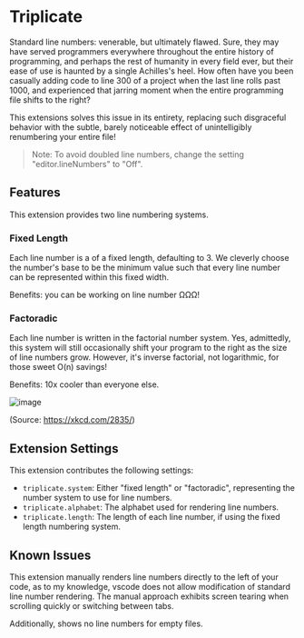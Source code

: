 # Triplicate

Standard line numbers: venerable, but ultimately flawed. Sure, they may have served programmers everywhere throughout the entire history of programming, and perhaps the rest of humanity in every field ever, but their ease of use is haunted by a single Achilles's heel. How often have you been casually adding code to line 300 of a project when the last line rolls past 1000, and experienced that jarring moment when the entire programming file shifts to the right?

This extensions solves this issue in its entirety, replacing such disgraceful behavior with the subtle, barely noticeable effect of unintelligibly renumbering your entire file!

> Note: To avoid doubled line numbers, change the setting "editor.lineNumbers" to "Off".

## Features

This extension provides two line numbering systems.

### Fixed Length

Each line number is a of a fixed length, defaulting to 3. We cleverly choose the number's base to be the minimum value such that every line number can be represented within this fixed width.

Benefits: you can be working on line number ΩΩΩ!

### Factoradic

Each line number is written in the factorial number system. Yes, admittedly, this system will still occasionally shift your program to the right as the size of line numbers grow. However, it's inverse factorial, not logarithmic, for those sweet O(n) savings!

Benefits: 10x cooler than everyone else.

![image](https://imgs.xkcd.com/comics/factorial_numbers.png)

(Source: https://xkcd.com/2835/)

## Extension Settings

This extension contributes the following settings:

* `triplicate.system`: Either "fixed length" or "factoradic", representing the number system to use for line numbers.
* `triplicate.alphabet`: The alphabet used for rendering line numbers.
* `triplicate.length`: The length of each line number, if using the fixed length numbering system.

## Known Issues

This extension manually renders line numbers directly to the left of your code, as to my knowledge, vscode does not allow modification of standard line number rendering. The manual approach exhibits screen tearing when scrolling quickly or switching between tabs.

Additionally, shows no line numbers for empty files.


